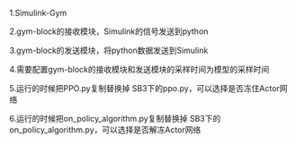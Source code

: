 1.Simulink-Gym

2.gym-block的接收模块，Simulink的信号发送到python

3.gym-block的发送模块，将python数据发送到Simulink

4.需要配置gym-block的接收模块和发送模块的采样时间为模型的采样时间

5.运行的时候把PPO.py复制替换掉 SB3下的ppo.py，可以选择是否冻住Actor网络

6.运行的时候把on_policy_algorithm.py复制替换掉 SB3下的on_policy_algorithm.py，可以选择是否解冻Actor网络

